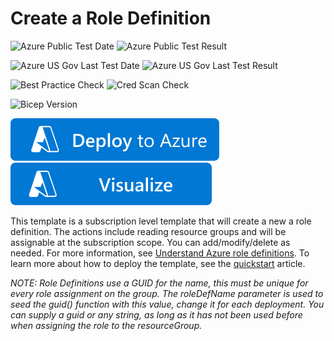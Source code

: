 # Create a Role Definition

![Azure Public Test Date](https://azurequickstartsservice.blob.core.windows.net/badges/subscription-deployments/create-role-def/PublicLastTestDate.svg)
![Azure Public Test Result](https://azurequickstartsservice.blob.core.windows.net/badges/subscription-deployments/create-role-def/PublicDeployment.svg)

![Azure US Gov Last Test Date](https://azurequickstartsservice.blob.core.windows.net/badges/subscription-deployments/create-role-def/FairfaxLastTestDate.svg)
![Azure US Gov Last Test Result](https://azurequickstartsservice.blob.core.windows.net/badges/subscription-deployments/create-role-def/FairfaxDeployment.svg)

![Best Practice Check](https://azurequickstartsservice.blob.core.windows.net/badges/subscription-deployments/create-role-def/BestPracticeResult.svg)
![Cred Scan Check](https://azurequickstartsservice.blob.core.windows.net/badges/subscription-deployments/create-role-def/CredScanResult.svg)

![Bicep Version](https://azurequickstartsservice.blob.core.windows.net/badges/subscription-deployments/create-role-def/BicepVersion.svg)

[![Deploy To Azure](https://raw.githubusercontent.com/Azure/azure-quickstart-templates/master/1-CONTRIBUTION-GUIDE/images/deploytoazure.svg?sanitize=true)](https://portal.azure.com/#create/Microsoft.Template/uri/https%3A%2F%2Fraw.githubusercontent.com%2FPrezSeah%2Fgalleryres%2Fmain%2Fresource-template-automation%2Fsubscription-deployments%2Fcreate-role-def%2Fazuredeploy.json)
[![Visualize](https://raw.githubusercontent.com/Azure/azure-quickstart-templates/master/1-CONTRIBUTION-GUIDE/images/visualizebutton.svg?sanitize=true)](http://armviz.io/#/?load=/https%3A%2F%2Fraw.githubusercontent.com%2FPrezSeah%2Fgalleryres%2Fmain%2Fresource-template-automation%2Fsubscription-deployments%2Fcreate-role-def%2Fazuredeploy.json)   

This template is a subscription level template that will create a new a role definition. The actions include reading resource groups and will be assignable at the subscription scope. You can add/modify/delete as needed. For more information, see [Understand Azure role definitions](https://docs.microsoft.com/azure/role-based-access-control/role-definitions). To learn more about how to deploy the template, see the [quickstart](https://docs.microsoft.com/azure/role-based-access-control/custom-roles-template) article.

*NOTE: Role Definitions use a GUID for the name, this must be unique for every role assignment on the group. The roleDefName parameter is used to seed the guid() function with this value, change it for each deployment. You can supply a guid or any string, as long as it has not been used before when assigning the role to the resourceGroup.*
